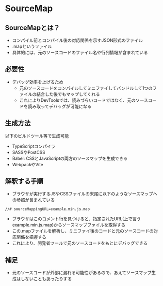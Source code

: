 # SourceMap

## SourceMapとは？

- コンパイル前とコンパイル後の対応関係を示すJSON形式のファイル
- .mapというファイル
- 具体的には、元のソースコードのファイル名や行列情報が含まれている

## 必要性

- デバッグ効率を上げるため
  - 元のソースコードをコンパイルしてミニファイしてバンドルして1つのファイルの結合した後でもマップしてくれる
  - これによりDevToolsでは、読みづらいコードではなく、元のソースコードを読み取ってデバッグが可能になる

## 生成方法

以下のビルドツール等で生成可能

- TypeScriptコンパイラ
- SASSやPostCSS
- Babel: CSSとJavaScriptの両方のソースマップを生成できる
- WebpackやVite

## 解釈する手順

- ブラウザが実行するJSやCSSファイルの末尾に以下のようなソースマップへの参照が含まれている

```
//# sourceMappingURL=example.min.js.map
```

- ブラウザはこのコメント行を見つけると、指定されたURL(上で言うexample.min.js.map)からソースマップファイルを取得する
- この.mapファイルを解析し、ミニファイ後のコードと元のソースコードの対応関係を把握する
- これにより、開発者ツールで元のソースコードをもとにデバッグできる

## 補足

- 元のソースコードが外部に漏れる可能性があるので、あえてソースマップ生成はしないこともあったりする
